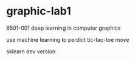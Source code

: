 # graphic-lab1
6501-001
deep learning in computer graphics 

use machine learning to perdict tic-tac-toe move

sklearn dev version
